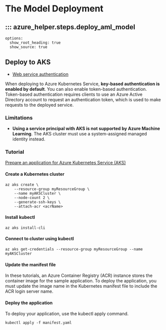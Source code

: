 # The Model Deployment

## ::: azure_helper.steps.deploy_aml_model
    options:
      show_root_heading: true
      show_source: true


## Deploy to AKS

* [Web service authentication](https://docs.microsoft.com/en-us/azure/machine-learning/v1/how-to-deploy-azure-kubernetes-service?tabs=python#web-service-authentication)

When deploying to Azure Kubernetes Service, **key-based authentication is enabled by default**. You can also enable token-based authentication. Token-based authentication requires clients to use an Azure Active Directory account to request an authentication token, which is used to make requests to the deployed service.

### Limitations 

* **Using a service principal with AKS is not supported by Azure Machine Learning**. The AKS cluster must use a system-assigned managed identity instead.


### Tutorial

[Prepare an application for Azure Kubernetes Service (AKS)](https://docs.microsoft.com/en-us/azure/aks/tutorial-kubernetes-prepare-app)

#### Create a Kubernetes cluster

```shell
az aks create \
    --resource-group myResourceGroup \
    --name myAKSCluster \
    --node-count 2 \
    --generate-ssh-keys \
    --attach-acr <acrName>
```

#### Install kubectl

```shell
az aks install-cli
```

#### Connect to cluster using kubectl


```shell
az aks get-credentials --resource-group myResourceGroup --name myAKSCluster
```

#### Update the manifest file

In these tutorials, an Azure Container Registry (ACR) instance stores the container image for the sample application. To deploy the application, you must update the image name in the Kubernetes manifest file to include the ACR login server name.

#### Deploy the application

To deploy your application, use the kubectl apply command. 

```shell
kubectl apply -f manifest.yaml
```
